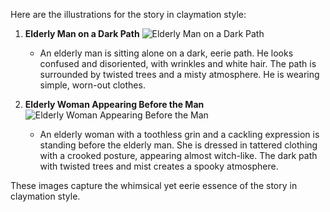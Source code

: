 Here are the illustrations for the story in claymation style:

1. **Elderly Man on a Dark Path**
   ![Elderly Man on a Dark Path](https://oaidalleapiprodscus.blob.core.windows.net/private/org-TcLC4MzeW49IpVv7cXWgseJh/user-U3n9QgtiKflsUkg7hjpKR7ky/img-NSskcrYq6SHXDA9jz2aFRjJM.png?st=2024-07-02T02%3A38%3A40Z&se=2024-07-02T04%3A38%3A40Z&sp=r&sv=2023-11-03&sr=b&rscd=inline&rsct=image/png&skoid=6aaadede-4fb3-4698-a8f6-684d7786b067&sktid=a48cca56-e6da-484e-a814-9c849652bcb3&skt=2024-07-01T12%3A28%3A40Z&ske=2024-07-02T12%3A28%3A40Z&sks=b&skv=2023-11-03&sig=uRaAG2QG6kJ8Zb2fmmoeQsB7a6omRPfWVJQ9OuUXYmY%3D)
   - An elderly man is sitting alone on a dark, eerie path. He looks confused and disoriented, with wrinkles and white hair. The path is surrounded by twisted trees and a misty atmosphere. He is wearing simple, worn-out clothes.

2. **Elderly Woman Appearing Before the Man**
   ![Elderly Woman Appearing Before the Man](https://oaidalleapiprodscus.blob.core.windows.net/private/org-TcLC4MzeW49IpVv7cXWgseJh/user-U3n9QgtiKflsUkg7hjpKR7ky/img-EfEyRBWVccG1jVBrzc1rg4OC.png?st=2024-07-02T02%3A38%3A51Z&se=2024-07-02T04%3A38%3A51Z&sp=r&sv=2023-11-03&sr=b&rscd=inline&rsct=image/png&skoid=6aaadede-4fb3-4698-a8f6-684d7786b067&sktid=a48cca56-e6da-484e-a814-9c849652bcb3&skt=2024-07-02T02%3A30%3A30Z&ske=2024-07-03T02%3A30%3A30Z&sks=b&skv=2023-11-03&sig=T8v2UOrYabk5tzRZ34avUSxVeq6YFC//btaKNTlgNTs%3D)
   - An elderly woman with a toothless grin and a cackling expression is standing before the elderly man. She is dressed in tattered clothing with a crooked posture, appearing almost witch-like. The dark path with twisted trees and mist creates a spooky atmosphere.

These images capture the whimsical yet eerie essence of the story in claymation style.